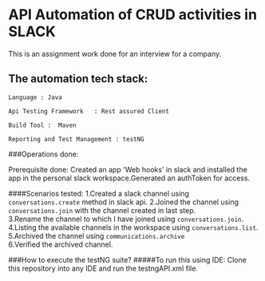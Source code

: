 # API Automation of CRUD activities in SLACK
This is an assignment work done for an interview for a company.
## The automation tech stack:
`Language : Java`

`Api Testing Framework   : Rest assured Client`

`Build Tool :  Maven` 

`Reporting and Test Management : testNG`

###Operations done:

Prerequisite done: Created an app 'Web hooks' in slack and installed the app in the personal slack workspace.Generated an authToken for access.

####Scenarios tested:
1.Created a slack channel using `conversations.create` method in slack api.
2.Joined the channel using `conversations.join` with the channel created in last step.  
3.Rename the channel to which I have joined using `conversations.join`.
4.Listing the available channels in the workspace using   `conversations.list`.
5.Archived the channel using `communications.archive`  
6.Verified the archived channel.


###How to execute the testNG suite?
#####To run this using IDE:
      Clone this repository into any IDE and run the testngAPI.xml file.

